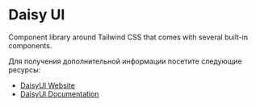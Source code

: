 # Daisy UI

Component library around Tailwind CSS that comes with several built-in components.

Для получения дополнительной информации посетите следующие ресурсы:

- [DaisyUI Website](https://daisyui.com/)
- [DaisyUI Documentation](https://daisyui.com/docs/install/)

